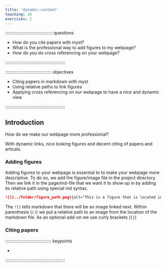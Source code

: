 ```yaml
---
title: 'dynamic-content'
teaching: 10
exercises: 2
---
```


:::::::::::::::::::::::::::::::::::::: questions 

- How do you cite papers with myst?
- What is the professional way to add figures to my webpage?
- How do you do cross referencing on your webpage?


::::::::::::::::::::::::::::::::::::::::::::::::

::::::::::::::::::::::::::::::::::::: objectives

- Citing papers in markdown with myst
- Using relative paths to link figures 
- Applying cross referencing on our webpage to have a nice and dynamic view

::::::::::::::::::::::::::::::::::::::::::::::::

## Introduction
How do we make our webpage more professional?

With dynamic links, nice looking figures and decent citing of papers and articals.


### Adding figures 
Adding figures to your webpage is essential to to make your webpage more descriptive.
To do so, we add the figure/image file in the project directory. Then we link it in the page/md-file that we want it to show up in by adding its relative path using special md syntax.

```md
![](../folder/figure_path.png){alt="This is a figure that is located inside folder"}
```

The `![]` tells markdown that there will be an image linked next. Within parenthesis (`()`) we put a relative path to an image from the location of the markdown file. As an optional add-on we use curly brackets (`{}`)

### Citing papers




::::::::::::::::::::::::::::::::::::: keypoints 

- 

::::::::::::::::::::::::::::::::::::::::::::::::

